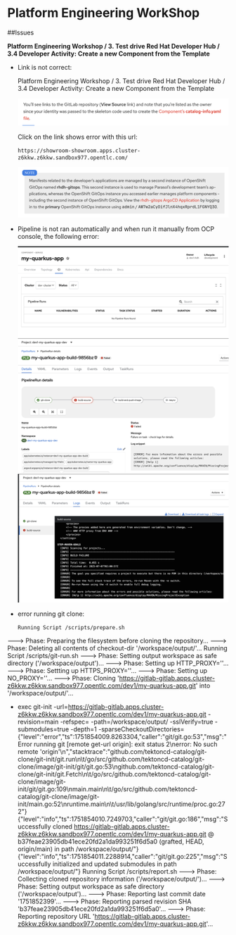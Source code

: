 # Platform Engineering WorkShop

##Issues

**Platform Engineering Workshop
	/ 3. Test drive Red Hat Developer Hub
	/ 3.4 Developer Activity: Create a new Component from the Template**

- Link is not correct:

	Platform Engineering Workshop
	/ 3. Test drive Red Hat Developer Hub
	/ 3.4 Developer Activity: Create a new Component from the Template
	
	![](link-1.png)
	
	Click on the link shows error with this url:
	```
	https://showroom-showroom.apps.cluster-z6kkw.z6kkw.sandbox977.opentlc.com/
	```

	![](link-2.png)
	
- Pipeline is not ran automatically and when run it manually from OCP console, the following error:

	![](build-error-1.png)
	![](build-error-2.png)
	![](build-error-3.png)
	
	
- error running git clone:


	```
	Running Script /scripts/prepare.sh
---> Phase: Preparing the filesystem before cloning the repository...
---> Phase: Deleting all contents of checkout-dir '/workspace/output/'...
Running Script /scripts/git-run.sh
---> Phase: Setting output workspace as safe directory ('/workspace/output')...
---> Phase: Setting up HTTP_PROXY=''...
---> Phase: Settting up HTTPS_PROXY=''...
---> Phase: Setting up NO_PROXY=''...
---> Phase: Cloning 'https://gitlab-gitlab.apps.cluster-z6kkw.z6kkw.sandbox977.opentlc.com/dev1/my-quarkus-app.git' into '/workspace/output/'...
+ exec git-init -url=https://gitlab-gitlab.apps.cluster-z6kkw.z6kkw.sandbox977.opentlc.com/dev1/my-quarkus-app.git -revision=main -refspec= -path=/workspace/output/ -sslVerify=true -submodules=true -depth=1 -sparseCheckoutDirectories=
{"level":"error","ts":1751854009.8263304,"caller":"git/git.go:53","msg":"Error running git [remote get-url origin]: exit status 2\nerror: No such remote 'origin'\n","stacktrace":"github.com/tektoncd-catalog/git-clone/git-init/git.run\n\t/go/src/github.com/tektoncd-catalog/git-clone/image/git-init/git/git.go:53\ngithub.com/tektoncd-catalog/git-clone/git-init/git.Fetch\n\t/go/src/github.com/tektoncd-catalog/git-clone/image/git-init/git/git.go:109\nmain.main\n\t/go/src/github.com/tektoncd-catalog/git-clone/image/git-init/main.go:52\nruntime.main\n\t/usr/lib/golang/src/runtime/proc.go:272"}
{"level":"info","ts":1751854010.7249703,"caller":"git/git.go:186","msg":"Successfully cloned https://gitlab-gitlab.apps.cluster-z6kkw.z6kkw.sandbox977.opentlc.com/dev1/my-quarkus-app.git @ b37feae23905db41ece20fd2a1da993251f6d5a0 (grafted, HEAD, origin/main) in path /workspace/output/"}
{"level":"info","ts":1751854011.2288914,"caller":"git/git.go:225","msg":"Successfully initialized and updated submodules in path /workspace/output/"}
Running Script /scripts/report.sh
---> Phase: Collecting cloned repository information ('/workspace/output/')...
---> Phase: Setting output workspace as safe directory ('/workspace/output')...
---> Phase: Reporting last commit date '1751852399'...
---> Phase: Reporting parsed revision SHA 'b37feae23905db41ece20fd2a1da993251f6d5a0'...
---> Phase: Reporting repository URL 'https://gitlab-gitlab.apps.cluster-z6kkw.z6kkw.sandbox977.opentlc.com/dev1/my-quarkus-app.git'...

	```

